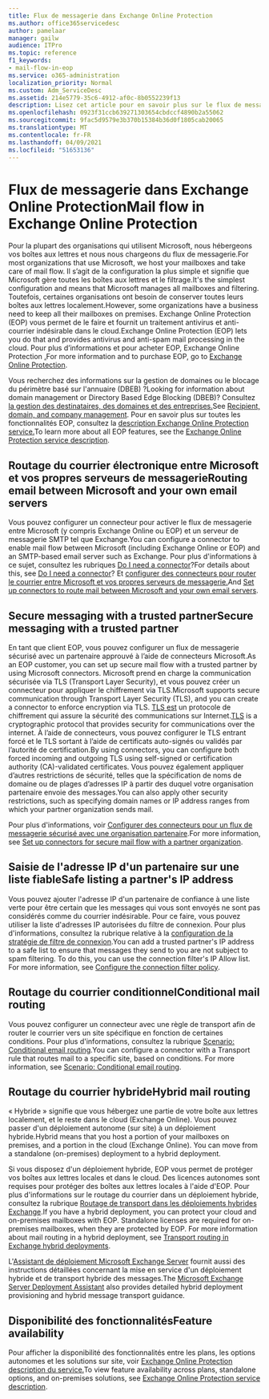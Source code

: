 ```yaml
---
title: Flux de messagerie dans Exchange Online Protection
ms.author: office365servicedesc
author: pamelaar
manager: gailw
audience: ITPro
ms.topic: reference
f1_keywords:
- mail-flow-in-eop
ms.service: o365-administration
localization_priority: Normal
ms.custom: Adm_ServiceDesc
ms.assetid: 214e5779-35c6-4912-af0c-8b0552239f13
description: Lisez cet article pour en savoir plus sur le flux de messagerie dans Microsoft Exchange Online Protection des données (EOP).
ms.openlocfilehash: 0923f31ccb639271303654cbdccf4890b2a55062
ms.sourcegitcommit: 9fac5d9579e3b370b15384b36d0f1805cab20065
ms.translationtype: MT
ms.contentlocale: fr-FR
ms.lasthandoff: 04/09/2021
ms.locfileid: "51653136"
---
```

# <a name="mail-flow-in-exchange-online-protection"></a><span data-ttu-id="aed28-103">Flux de messagerie dans Exchange Online Protection</span><span class="sxs-lookup"><span data-stu-id="aed28-103">Mail flow in Exchange Online Protection</span></span>

<span data-ttu-id="aed28-104">Pour la plupart des organisations qui utilisent Microsoft, nous hébergeons vos boîtes aux lettres et nous nous chargeons du flux de messagerie.</span><span class="sxs-lookup"><span data-stu-id="aed28-104">For most organizations that use Microsoft, we host your mailboxes and take care of mail flow.</span></span> <span data-ttu-id="aed28-105">Il s’agit de la configuration la plus simple et signifie que Microsoft gère toutes les boîtes aux lettres et le filtrage.</span><span class="sxs-lookup"><span data-stu-id="aed28-105">It's the simplest configuration and means that Microsoft manages all mailboxes and filtering.</span></span> <span data-ttu-id="aed28-106">Toutefois, certaines organisations ont besoin de conserver toutes leurs boîtes aux lettres localement.</span><span class="sxs-lookup"><span data-stu-id="aed28-106">However, some organizations have a business need to keep all their mailboxes on premises.</span></span> <span data-ttu-id="aed28-107">Exchange Online Protection (EOP) vous permet de le faire et fournit un traitement antivirus et anti-courrier indésirable dans le cloud.</span><span class="sxs-lookup"><span data-stu-id="aed28-107">Exchange Online Protection (EOP) lets you do that and provides antivirus and anti-spam mail processing in the cloud.</span></span> <span data-ttu-id="aed28-108">Pour plus d’informations et pour acheter EOP, Exchange Online Protection [.](https://products.office.com/exchange/exchange-email-security-spam-protection)</span><span class="sxs-lookup"><span data-stu-id="aed28-108">For more information and to purchase EOP, go to [Exchange Online Protection](https://products.office.com/exchange/exchange-email-security-spam-protection).</span></span>
  
<span data-ttu-id="aed28-109">Vous recherchez des informations sur la gestion de domaines ou le blocage du périmètre basé sur l'annuaire (DBEB) ?</span><span class="sxs-lookup"><span data-stu-id="aed28-109">Looking for information about domain management or Directory Based Edge Blocking (DBEB)?</span></span> <span data-ttu-id="aed28-110">Consultez [la gestion des destinataires, des domaines et des entreprises.](recipient-domain-and-company-management.md)</span><span class="sxs-lookup"><span data-stu-id="aed28-110">See [Recipient, domain, and company management](recipient-domain-and-company-management.md).</span></span> <span data-ttu-id="aed28-111">Pour en savoir plus sur toutes les fonctionnalités EOP, consultez la [description Exchange Online Protection service.](exchange-online-protection-service-description.md)</span><span class="sxs-lookup"><span data-stu-id="aed28-111">To learn more about all EOP features, see the [Exchange Online Protection service description](exchange-online-protection-service-description.md).</span></span>
  
## <a name="routing-email-between-microsoft-and-your-own-email-servers"></a><span data-ttu-id="aed28-112">Routage du courrier électronique entre Microsoft et vos propres serveurs de messagerie</span><span class="sxs-lookup"><span data-stu-id="aed28-112">Routing email between Microsoft and your own email servers</span></span>

<span data-ttu-id="aed28-113">Vous pouvez configurer un connecteur pour activer le flux de messagerie entre Microsoft (y compris Exchange Online ou EOP) et un serveur de messagerie SMTP tel que Exchange.</span><span class="sxs-lookup"><span data-stu-id="aed28-113">You can configure a connector to enable mail flow between Microsoft (including Exchange Online or EOP) and an SMTP-based email server such as Exchange.</span></span> <span data-ttu-id="aed28-114">Pour plus d'informations à ce sujet, consultez les rubriques [Do I need a connector](/exchange/mail-flow-best-practices/use-connectors-to-configure-mail-flow/do-i-need-to-create-a-connector)?</span><span class="sxs-lookup"><span data-stu-id="aed28-114">For details about this, see [Do I need a connector](/exchange/mail-flow-best-practices/use-connectors-to-configure-mail-flow/do-i-need-to-create-a-connector)?</span></span> <span data-ttu-id="aed28-115">Et [configurer des connecteurs pour router le courrier entre Microsoft et vos propres serveurs de messagerie.](/exchange/mail-flow-best-practices/use-connectors-to-configure-mail-flow/set-up-connectors-to-route-mail)</span><span class="sxs-lookup"><span data-stu-id="aed28-115">And [Set up connectors to route mail between Microsoft and your own email servers](/exchange/mail-flow-best-practices/use-connectors-to-configure-mail-flow/set-up-connectors-to-route-mail).</span></span>
  
## <a name="secure-messaging-with-a-trusted-partner"></a><span data-ttu-id="aed28-116">Secure messaging with a trusted partner</span><span class="sxs-lookup"><span data-stu-id="aed28-116">Secure messaging with a trusted partner</span></span>

<span data-ttu-id="aed28-117">En tant que client EOP, vous pouvez configurer un flux de messagerie sécurisé avec un partenaire approuvé à l’aide de connecteurs Microsoft.</span><span class="sxs-lookup"><span data-stu-id="aed28-117">As an EOP customer, you can set up secure mail flow with a trusted partner by using Microsoft connectors.</span></span> <span data-ttu-id="aed28-118">Microsoft prend en charge la communication sécurisée via TLS (Transport Layer Security), et vous pouvez créer un connecteur pour appliquer le chiffrement via TLS.</span><span class="sxs-lookup"><span data-stu-id="aed28-118">Microsoft supports secure communication through Transport Layer Security (TLS), and you can create a connector to enforce encryption via TLS.</span></span> <span data-ttu-id="aed28-119">[TLS est](/microsoft-365/compliance/exchange-online-uses-tls-to-secure-email-connections) un protocole de chiffrement qui assure la sécurité des communications sur Internet.</span><span class="sxs-lookup"><span data-stu-id="aed28-119">[TLS](/microsoft-365/compliance/exchange-online-uses-tls-to-secure-email-connections) is a cryptographic protocol that provides security for communications over the internet.</span></span> <span data-ttu-id="aed28-120">À l’aide de connecteurs, vous pouvez configurer le TLS entrant forcé et le TLS sortant à l’aide de certificats auto-signés ou validés par l’autorité de certification.</span><span class="sxs-lookup"><span data-stu-id="aed28-120">By using connectors, you can configure both forced incoming and outgoing TLS using self-signed or certification authority (CA)-validated certificates.</span></span> <span data-ttu-id="aed28-121">Vous pouvez également appliquer d’autres restrictions de sécurité, telles que la spécification de noms de domaine ou de plages d’adresses IP à partir des duquel votre organisation partenaire envoie des messages.</span><span class="sxs-lookup"><span data-stu-id="aed28-121">You can also apply other security restrictions, such as specifying domain names or IP address ranges from which your partner organization sends mail.</span></span> 
  
<span data-ttu-id="aed28-122">Pour plus d'informations, voir [Configurer des connecteurs pour un flux de messagerie sécurisé avec une organisation partenaire](/exchange/mail-flow-best-practices/use-connectors-to-configure-mail-flow/set-up-connectors-for-secure-mail-flow-with-a-partner).</span><span class="sxs-lookup"><span data-stu-id="aed28-122">For more information, see [Set up connectors for secure mail flow with a partner organization](/exchange/mail-flow-best-practices/use-connectors-to-configure-mail-flow/set-up-connectors-for-secure-mail-flow-with-a-partner).</span></span>
  
## <a name="safe-listing-a-partners-ip-address"></a><span data-ttu-id="aed28-123">Saisie de l'adresse IP d'un partenaire sur une liste fiable</span><span class="sxs-lookup"><span data-stu-id="aed28-123">Safe listing a partner's IP address</span></span>

<span data-ttu-id="aed28-p105">Vous pouvez ajouter l'adresse IP d'un partenaire de confiance à une liste verte pour être certain que les messages qui vous sont envoyés ne sont pas considérés comme du courrier indésirable. Pour ce faire, vous pouvez utiliser la liste d'adresses IP autorisées du filtre de connexion. Pour plus d'informations, consultez la rubrique relative à la [configuration de la stratégie de filtre de connexion](/microsoft-365/security/office-365-security/configure-the-connection-filter-policy).</span><span class="sxs-lookup"><span data-stu-id="aed28-p105">You can add a trusted partner's IP address to a safe list to ensure that messages they send to you are not subject to spam filtering. To do this, you can use the connection filter's IP Allow list. For more information, see [Configure the connection filter policy](/microsoft-365/security/office-365-security/configure-the-connection-filter-policy).</span></span>
  
## <a name="conditional-mail-routing"></a><span data-ttu-id="aed28-127">Routage du courrier conditionnel</span><span class="sxs-lookup"><span data-stu-id="aed28-127">Conditional mail routing</span></span>

<span data-ttu-id="aed28-p106">Vous pouvez configurer un connecteur avec une règle de transport afin de router le courrier vers un site spécifique en fonction de certaines conditions. Pour plus d'informations, consultez la rubrique [Scenario: Conditional email routing](/exchange/mail-flow-best-practices/use-connectors-to-configure-mail-flow/conditional-mail-routing).</span><span class="sxs-lookup"><span data-stu-id="aed28-p106">You can configure a connector with a Transport rule that routes mail to a specific site, based on conditions. For more information, see [Scenario: Conditional email routing](/exchange/mail-flow-best-practices/use-connectors-to-configure-mail-flow/conditional-mail-routing).</span></span>
  
## <a name="hybrid-mail-routing"></a><span data-ttu-id="aed28-130">Routage du courrier hybride</span><span class="sxs-lookup"><span data-stu-id="aed28-130">Hybrid mail routing</span></span>

<span data-ttu-id="aed28-p107">« Hybride » signifie que vous hébergez une partie de votre boîte aux lettres localement, et le reste dans le cloud (Exchange Online). Vous pouvez passer d'un déploiement autonome (sur site) à un déploiement hybride.</span><span class="sxs-lookup"><span data-stu-id="aed28-p107">Hybrid means that you host a portion of your mailboxes on premises, and a portion in the cloud (Exchange Online). You can move from a standalone (on-premises) deployment to a hybrid deployment.</span></span>
  
<span data-ttu-id="aed28-p108">Si vous disposez d'un déploiement hybride, EOP vous permet de protéger vos boîtes aux lettres locales et dans le cloud. Des licences autonomes sont requises pour protéger des boîtes aux lettres locales à l'aide d'EOP. Pour plus d'informations sur le routage du courrier dans un déploiement hybride, consultez la rubrique [Routage de transport dans les déploiements hybrides Exchange](/exchange/transport-routing).</span><span class="sxs-lookup"><span data-stu-id="aed28-p108">If you have a hybrid deployment, you can protect your cloud and on-premises mailboxes with EOP. Standalone licenses are required for on-premises mailboxes, when they are protected by EOP. For more information about mail routing in a hybrid deployment, see [Transport routing in Exchange hybrid deployments](/exchange/transport-routing).</span></span>
  
<span data-ttu-id="aed28-136">L'[Assistant de déploiement Microsoft Exchange Server](/exchange/exchange-deployment-assistant) fournit aussi des instructions détaillées concernant la mise en service d'un déploiement hybride et de transport hybride des messages.</span><span class="sxs-lookup"><span data-stu-id="aed28-136">The [Microsoft Exchange Server Deployment Assistant](/exchange/exchange-deployment-assistant) also provides detailed hybrid deployment provisioning and hybrid message transport guidance.</span></span> 
  
## <a name="feature-availability"></a><span data-ttu-id="aed28-137">Disponibilité des fonctionnalités</span><span class="sxs-lookup"><span data-stu-id="aed28-137">Feature availability</span></span>

<span data-ttu-id="aed28-138">Pour afficher la disponibilité des fonctionnalités entre les plans, les options autonomes et les solutions sur site, voir [Exchange Online Protection description du service.](exchange-online-protection-service-description.md)</span><span class="sxs-lookup"><span data-stu-id="aed28-138">To view feature availability across plans, standalone options, and on-premises solutions, see [Exchange Online Protection service description](exchange-online-protection-service-description.md).</span></span>